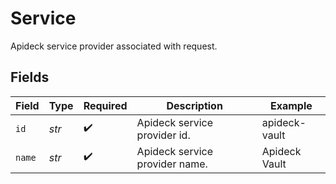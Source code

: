 # Service

Apideck service provider associated with request.


## Fields

| Field                          | Type                           | Required                       | Description                    | Example                        |
| ------------------------------ | ------------------------------ | ------------------------------ | ------------------------------ | ------------------------------ |
| `id`                           | *str*                          | :heavy_check_mark:             | Apideck service provider id.   | apideck-vault                  |
| `name`                         | *str*                          | :heavy_check_mark:             | Apideck service provider name. | Apideck Vault                  |
